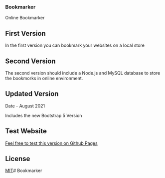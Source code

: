 ### Bookmarker

Online Bookmarker

## First Version 

In the first version you can bookmark your websites on a local store

## Second Version

The second version should include a Node.js and MySQL database to store the bookmorks in online environment.

## Updated Version 

Date - August 2021

Includes the new Bootstrap 5 Version

## Test Website

[Feel free to test this version on Github Pages](https://pate87.github.io/Bookmarker/)

## License
[MIT](https://choosealicense.com/licenses/mit/)# Bookmarker
